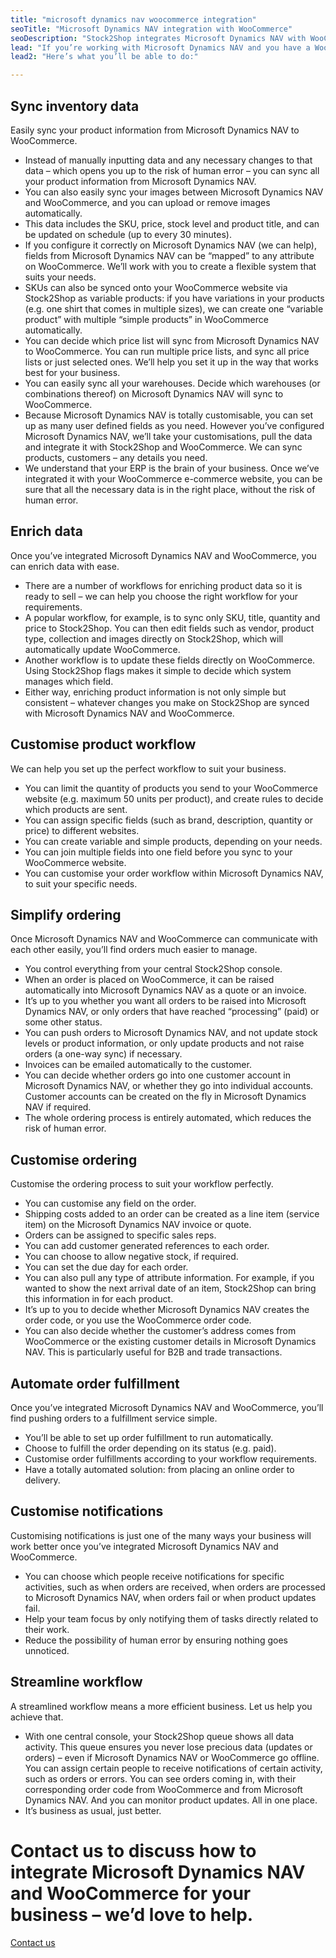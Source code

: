 ```yaml
---
title: "microsoft dynamics nav woocommerce integration"
seoTitle: "Microsoft Dynamics NAV integration with WooCommerce"
seoDescription: "Stock2Shop integrates Microsoft Dynamics NAV with WooCommerce to dramatically improve your workflow. Sync inventory data, automate orders, streamline workflow and more. Find out how we can tailor MS Navision WooCommerce integration to suit your business."
lead: "If you’re working with Microsoft Dynamics NAV and you have a WooCommerce website, it’s really important that they can communicate with each other. That’s how Stock2Shop can help. We improve your workflow and efficiency by integrating with Microsoft Dynamics NAV and WooCommerce. You won’t believe how much a Microsoft Dynamics NAV WooCommerce integration simplifies your business."
lead2: "Here’s what you’ll be able to do:"

---
```


Sync inventory data
-------------------

Easily sync your product information from Microsoft Dynamics NAV to WooCommerce.

*   Instead of manually inputting data and any necessary changes to that data – which opens you up to the risk of human error – you can sync all your product information from Microsoft Dynamics NAV.
*   You can also easily sync your images between Microsoft Dynamics NAV and WooCommerce, and you can upload or remove images automatically.
*   This data includes the SKU, price, stock level and product title, and can be updated on schedule (up to every 30 minutes).
*   If you configure it correctly on Microsoft Dynamics NAV (we can help), fields from Microsoft Dynamics NAV can be “mapped” to any attribute on WooCommerce. We’ll work with you to create a flexible system that suits your needs.
*   SKUs can also be synced onto your WooCommerce website via Stock2Shop as variable products: if you have variations in your products (e.g. one shirt that comes in multiple sizes), we can create one “variable product” with multiple “simple products” in WooCommerce automatically.
*   You can decide which price list will sync from Microsoft Dynamics NAV to WooCommerce. You can run multiple price lists, and sync all price lists or just selected ones. We’ll help you set it up in the way that works best for your business.
*   You can easily sync all your warehouses. Decide which warehouses (or combinations thereof) on Microsoft Dynamics NAV will sync to WooCommerce.
*   Because Microsoft Dynamics NAV is totally customisable, you can set up as many user defined fields as you need. However you’ve configured Microsoft Dynamics NAV, we’ll take your customisations, pull the data and integrate it with Stock2Shop and WooCommerce. We can sync products, customers – any details you need.
*   We understand that your ERP is the brain of your business. Once we’ve integrated it with your WooCommerce e-commerce website, you can be sure that all the necessary data is in the right place, without the risk of human error.

Enrich data
-----------

Once you’ve integrated Microsoft Dynamics NAV and WooCommerce, you can enrich data with ease.

*   There are a number of workflows for enriching product data so it is ready to sell – we can help you choose the right workflow for your requirements.
*   A popular workflow, for example, is to sync only SKU, title, quantity and price to Stock2Shop. You can then edit fields such as vendor, product type, collection and images directly on Stock2Shop, which will automatically update WooCommerce.
*   Another workflow is to update these fields directly on WooCommerce. Using Stock2Shop flags makes it simple to decide which system manages which field.
*   Either way, enriching product information is not only simple but consistent – whatever changes you make on Stock2Shop are synced with Microsoft Dynamics NAV and WooCommerce.

Customise product workflow
--------------------------

We can help you set up the perfect workflow to suit your business.

*   You can limit the quantity of products you send to your WooCommerce website (e.g. maximum 50 units per product), and create rules to decide which products are sent.
*   You can assign specific fields (such as brand, description, quantity or price) to different websites.
*   You can create variable and simple products, depending on your needs.
*   You can join multiple fields into one field before you sync to your WooCommerce website.
*   You can customise your order workflow within Microsoft Dynamics NAV, to suit your specific needs.

Simplify ordering
-----------------

Once Microsoft Dynamics NAV and WooCommerce can communicate with each other easily, you’ll find orders much easier to manage.

*   You control everything from your central Stock2Shop console.
*   When an order is placed on WooCommerce, it can be raised automatically into Microsoft Dynamics NAV as a quote or an invoice.
*   It’s up to you whether you want all orders to be raised into Microsoft Dynamics NAV, or only orders that have reached “processing” (paid) or some other status.
*   You can push orders to Microsoft Dynamics NAV, and not update stock levels or product information, or only update products and not raise orders (a one-way sync) if necessary.
*   Invoices can be emailed automatically to the customer.
*   You can decide whether orders go into one customer account in Microsoft Dynamics NAV, or whether they go into individual accounts. Customer accounts can be created on the fly in Microsoft Dynamics NAV if required.
*   The whole ordering process is entirely automated, which reduces the risk of human error.

Customise ordering
------------------

Customise the ordering process to suit your workflow perfectly.

*   You can customise any field on the order.
*   Shipping costs added to an order can be created as a line item (service item) on the Microsoft Dynamics NAV invoice or quote.
*   Orders can be assigned to specific sales reps.
*   You can add customer generated references to each order.
*   You can choose to allow negative stock, if required.
*   You can set the due day for each order.
*   You can also pull any type of attribute information. For example, if you wanted to show the next arrival date of an item, Stock2Shop can bring this information in for each product.
*   It’s up to you to decide whether Microsoft Dynamics NAV creates the order code, or you use the WooCommerce order code.
*   You can also decide whether the customer’s address comes from WooCommerce or the existing customer details in Microsoft Dynamics NAV. This is particularly useful for B2B and trade transactions.

Automate order fulfillment
--------------------------

Once you’ve integrated Microsoft Dynamics NAV and WooCommerce, you’ll find pushing orders to a fulfillment service simple.

*   You’ll be able to set up order fulfillment to run automatically.
*   Choose to fulfill the order depending on its status (e.g. paid).
*   Customise order fulfillments according to your workflow requirements.
*   Have a totally automated solution: from placing an online order to delivery.

Customise notifications
-----------------------

Customising notifications is just one of the many ways your business will work better once you’ve integrated Microsoft Dynamics NAV and WooCommerce.

*   You can choose which people receive notifications for specific activities, such as when orders are received, when orders are processed to Microsoft Dynamics NAV, when orders fail or when product updates fail.
*   Help your team focus by only notifying them of tasks directly related to their work.
*   Reduce the possibility of human error by ensuring nothing goes unnoticed.

Streamline workflow
-------------------

A streamlined workflow means a more efficient business. Let us help you achieve that.

*   With one central console, your Stock2Shop queue shows all data activity. This queue ensures you never lose precious data (updates or orders) – even if Microsoft Dynamics NAV or WooCommerce go offline. You can assign certain people to receive notifications of certain activity, such as orders or errors. You can see orders coming in, with their corresponding order code from WooCommerce and from Microsoft Dynamics NAV. And you can monitor product updates. All in one place.
*   It’s business as usual, just better.

Contact us to discuss how to integrate Microsoft Dynamics NAV and WooCommerce for your business – we’d love to help.
====================================================================================================================

[Contact us](/contact-us "Contact Stock2Shop")
